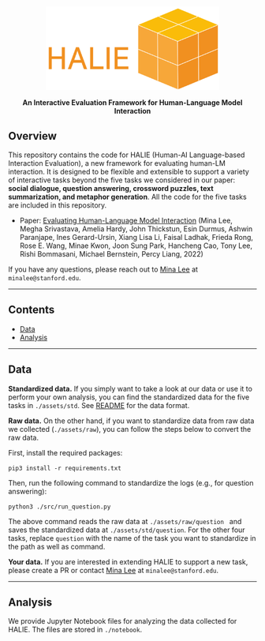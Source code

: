 <div align="center">

<img src="./halie.png" width="350px"/>

**An Interactive Evaluation Framework for Human-Language Model Interaction**

</div>

## Overview

This repository contains the code for HALIE (Human-AI Language-based Interaction Evaluation), a new framework for evaluating human-LM interaction. It is designed to be flexible and extensible to support a variety of interactive tasks beyond the five tasks we considered in our paper: **social dialogue, question answering, crossword puzzles, text summarization, and metaphor generation**. All the code for the five tasks are included in this repository.

- Paper: [Evaluating Human-Language Model Interaction](https://arxiv.org/abs/2212.09746) (Mina Lee, Megha Srivastava, Amelia Hardy, John Thickstun, Esin Durmus, Ashwin Paranjape, Ines Gerard-Ursin, Xiang Lisa Li, Faisal Ladhak, Frieda Rong, Rose E. Wang, Minae Kwon, Joon Sung Park, Hancheng Cao, Tony Lee, Rishi Bommasani, Michael Bernstein, Percy Liang, 2022)

If you have any questions, please reach out to [Mina Lee](https://minalee.info/) at `minalee@stanford.edu`.

---

## Contents
- [Data](#Data)
- [Analysis](#Analysis)

---

## Data

**Standardized data.** If you simply want to take a look at our data or use it to perform your own analysis, you can find the standardized data for the five tasks in `./assets/std`. See [README](./assets/README.md) for the data format.

**Raw data.** On the other hand, if you want to standardize data from raw data we collected (`./assets/raw`), you can follow the steps below to convert the raw data.

First, install the required packages:
```
pip3 install -r requirements.txt
```

Then, run the following command to standardize the logs (e.g., for question answering):
```
python3 ./src/run_question.py
```

The above command reads the raw data at `./assets/raw/question ` and saves the standardized data at `./assets/std/question`. For the other four tasks, replace `question` with the name of the task you want to standardize in the path as well as command.

**Your data.** If you are interested in extending HALIE to support a new task, please create a PR or contact [Mina Lee](https://minalee.info/) at `minalee@stanford.edu`.

---

## Analysis

We provide Jupyter Notebook files for analyzing the data collected for HALIE. The files are stored in `./notebook`.
